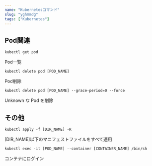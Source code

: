 ```yaml
---
name: "Kubernetesコマンド"
slug: "yghmmdg"
tags: ["Kubernetes"]
---
```



## Pod関連

```
kubectl get pod
```

Pod一覧

```
kubectl delete pod [POD_NAME]
```

Pod削除

```
kubectl delete pod [POD_NAME] --grace-period=0 --force
```

Unknown な Pod を削除


## その他

```
kubectl apply -f [DIR_NAME] -R
```

[DIR_NAME]以下のマニフェストファイルをすべて適用

```
kubectl exec -it [POD_NAME] --container [CONTAINER_NAME] /bin/sh
```

コンテナにログイン

